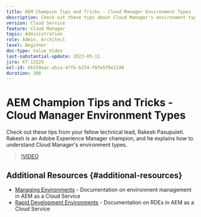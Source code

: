 ```yaml
---
title: AEM Champion Tips and Tricks - Cloud Manager Environment Types
description: Check out these tips about Cloud Manager's environment types from AEM champion and expert, Rakesh Pasupuleti.
version: Cloud Service
feature: Cloud Manager
topic: Administration
role: Admin, Architect
level: Beginner
doc-type: Value Video
last-substantial-update: 2023-05-11
jira: KT-13229
exl-id: 66159aac-a5ca-47fb-b374-f0fe5f8e1198
duration: 306
---
```

# AEM Champion Tips and Tricks - Cloud Manager Environment Types

Check out these tips from your fellow technical lead, Rakesh Pasupuleti. Rakesh is an Adobe Experience Manager champion, and he explains how to understand Cloud Manager's environment types.

>[!VIDEO](https://video.tv.adobe.com/v/3419297?quality=12&learn=on)

## Additional Resources {#additional-resources}

* [Managing Environments](https://experienceleague.adobe.com/docs/experience-manager-cloud-service/content/implementing/using-cloud-manager/manage-environments.html) - Documentation on environment management in AEM as a Cloud Service
* [Rapid Development Environments](https://experienceleague.adobe.com/docs/experience-manager-cloud-service/content/implementing/developing/rapid-development-environments.html) - Documentation on RDEs in AEM as a Cloud Service
